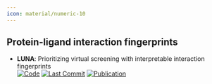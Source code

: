 ```yaml
---
icon: material/numeric-10
---
```



## **Protein-ligand interaction fingerprints**
- **LUNA**: Prioritizing virtual screening with interpretable interaction fingerprints  
		[![Code](https://img.shields.io/github/stars/keiserlab/LUNA?style=for-the-badge&logo=github)](https://github.com/keiserlab/LUNA) [![Last Commit](https://img.shields.io/github/last-commit/keiserlab/LUNA?style=for-the-badge&logo=github)](https://github.com/keiserlab/LUNA) [![Publication](https://img.shields.io/badge/Publication-Citations:4-blue?style=for-the-badge&logo=bookstack)](https://doi.org/10.1101/2022.05.25.493419) 
